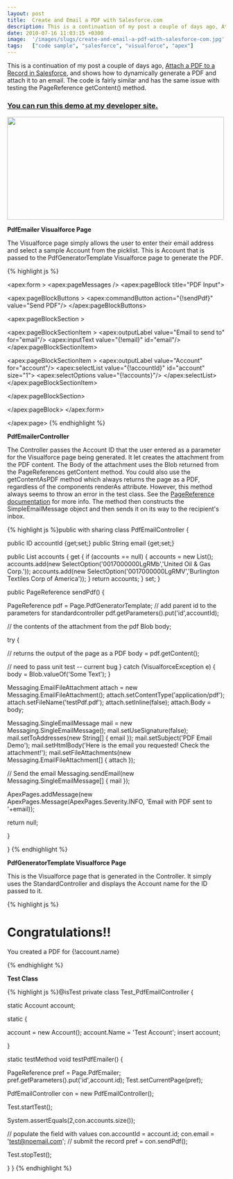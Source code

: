 ```yaml
---
layout: post
title:  Create and Email a PDF with Salesforce.com
description: This is a continuation of my post a couple of days ago, Attach a PDF to a Record in Salesforce  , and shows how to dynamically generate a PDF and attach it to an email. The code is fairly similar and has the same issue with testing the PageReference getContent() method. You can run this demo at my developer site.  PdfEmailer Visualforce Page  The Visualforce page simply allows the user to enter their email address and select a sample Account from the picklist. This is Account that is passed to t
date: 2010-07-16 11:03:15 +0300
image:  '/images/slugs/create-and-email-a-pdf-with-salesforce-com.jpg'
tags:   ["code sample", "salesforce", "visualforce", "apex"]
---
```

<p style="clear: both">This is a continuation of my post a couple of days ago, <a href="/2010/07/14/attach-a-pdf-to-a-record-in-salesforce/" target="_blank">Attach a PDF to a Record in Salesforce</a>, and shows how to dynamically generate a PDF and attach it to an email. The code is fairly similar and has the same issue with testing the PageReference getContent() method.</p><p style="clear: both"><h3 style="text-decoration:underline; clear: both"><a href="https://jeffdouglas-developer-edition.na5.force.com/examples/PdfEmailer" target="_blank">You can run this demo at my developer site.</a></h3></p> <p style="clear: both"><a href="https://jeffdouglas-developer-edition.na5.force.com/examples/PdfEmailer"><img src="http://res.cloudinary.com/blog-jeffdouglas-com/image/upload/v1400328002/email-pdf_jwyc4s.png" alt="" title="email-pdf" width="500" height="237" class="alignnone size-full wp-image-2889" /></a><p><strong>PdfEmailer Visualforce Page</strong></p><p style="clear: both">The Visualforce page simply allows the user to enter their email address and select a sample Account from the picklist. This is Account that is passed to the PdfGeneratorTemplate Visualforce page to generate the PDF.</p>
{% highlight js %}<apex:page controller="PdfEmailController">
 <apex:sectionHeader title="PDF Example" subtitle="Email a PDF" 
  description="Example of how to email a dynamically generated PDF."/>

 <apex:form >
  <apex:pageMessages />
  <apex:pageBlock title="PDF Input">
 
 <apex:pageBlockButtons >
  <apex:commandButton action="{!sendPdf}" value="Send PDF"/>
 </apex:pageBlockButtons>
  
 <apex:pageBlockSection >
  
  <apex:pageBlockSectionItem >
  <apex:outputLabel value="Email to send to" for="email"/>
   <apex:inputText value="{!email}" id="email"/>
  </apex:pageBlockSectionItem>
  
  <apex:pageBlockSectionItem >
  <apex:outputLabel value="Account" for="account"/>
  <apex:selectList value="{!accountId}" id="account" size="1">
   <apex:selectOptions value="{!accounts}"/>
  </apex:selectList>
  </apex:pageBlockSectionItem>
  
 </apex:pageBlockSection>

  </apex:pageBlock>
 </apex:form>

</apex:page>
{% endhighlight %}
<p style="clear: both"><strong>PdfEmailerController</strong></p><p style="clear: both">The Controller passes the Account ID that the user entered as a parameter for the Visualforce page being generated. It let creates the attachment from the PDF content. The Body of the attachment uses the Blob returned from the PageReferences getContent method. You could also use the getContentAsPDF method which always returns the page as a PDF, regardless of the <apex:page> components renderAs attribute. However, this method always seems to throw an error in the test class. See the <a href="http://www.salesforce.com/us/developer/docs/apexcode/Content/apex_pages_pagereference.htm" target="_blank">PageReference documentation</a> for more info. The method then constructs the SimpleEmailMessage object and then sends it on its way to the recipient's inbox.</p>
{% highlight js %}public with sharing class PdfEmailController {

 public ID accountId {get;set;}
 public String email {get;set;}
 
 public List<SelectOption> accounts {
  get {
 if (accounts == null) {
  accounts = new List<SelectOption>();
  accounts.add(new SelectOption('0017000000LgRMb','United Oil & Gas Corp.'));
  accounts.add(new SelectOption('0017000000LgRMV','Burlington Textiles Corp of America'));
 }
 return accounts;
  }
  set;
 }
 
 public PageReference sendPdf() {
  
  PageReference pdf = Page.PdfGeneratorTemplate;
  // add parent id to the parameters for standardcontroller
  pdf.getParameters().put('id',accountId);
  
  // the contents of the attachment from the pdf
  Blob body;
  
  try {
 
 // returns the output of the page as a PDF
 body = pdf.getContent();
 
  // need to pass unit test -- current bug 
  } catch (VisualforceException e) {
 body = Blob.valueOf('Some Text');
  }
  
  Messaging.EmailFileAttachment attach = new Messaging.EmailFileAttachment();
  attach.setContentType('application/pdf');
  attach.setFileName('testPdf.pdf');
  attach.setInline(false);
  attach.Body = body;

  Messaging.SingleEmailMessage mail = new Messaging.SingleEmailMessage();
  mail.setUseSignature(false);
  mail.setToAddresses(new String[] { email });
  mail.setSubject('PDF Email Demo');
  mail.setHtmlBody('Here is the email you requested! Check the attachment!');
  mail.setFileAttachments(new Messaging.EmailFileAttachment[] { attach }); 
  
  // Send the email
  Messaging.sendEmail(new Messaging.SingleEmailMessage[] { mail });
  
  ApexPages.addMessage(new ApexPages.Message(ApexPages.Severity.INFO, 'Email with PDF sent to '+email));

  return null;

 }

}
{% endhighlight %}
<p><strong>PdfGeneratorTemplate Visualforce Page</strong></p>
<p>This is the Visualforce page that is generated in the Controller. It simply uses the StandardController and displays the Account name for the ID passed to it.</p>
{% highlight js %}<apex:page standardController="Account" renderAs="pdf">
 <h1>Congratulations!!</h1>
 <p>You created a PDF for {!account.name}</p>
</apex:page>
{% endhighlight %}
<p><strong>Test Class</strong><p>
{% highlight js %}@isTest
private class Test_PdfEmailController {

 static Account account;

 static {
  
  account = new Account();
  account.Name = 'Test Account';
  insert account;
  
 }

 static testMethod void testPdfEmailer() {

  PageReference pref = Page.PdfEmailer;
  pref.getParameters().put('id',account.id);
  Test.setCurrentPage(pref);
  
  PdfEmailController con = new PdfEmailController();  
  
  Test.startTest();
  
  System.assertEquals(2,con.accounts.size());
  
  // populate the field with values
  con.accountId = account.id;
  con.email = 'test@noemail.com';
  // submit the record
  pref = con.sendPdf();
  
  Test.stopTest(); 

 }
}
{% endhighlight %}

